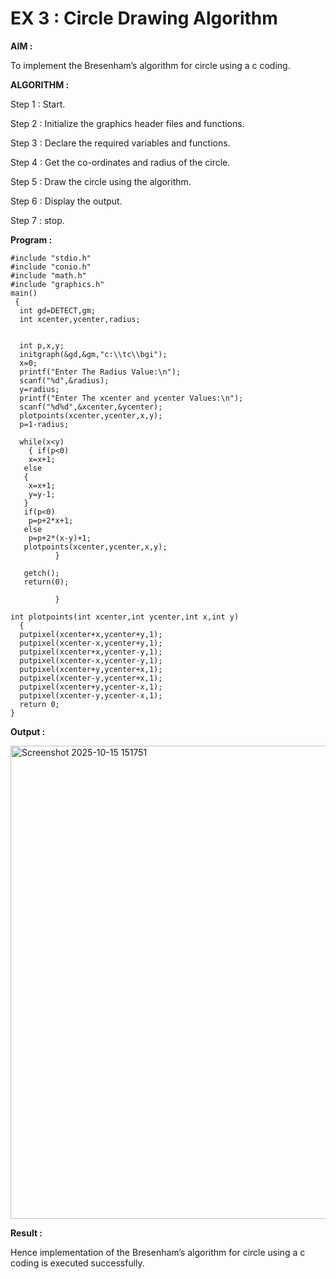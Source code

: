 # EX 3 : Circle Drawing Algorithm

**AIM :**

To  implement the Bresenham’s  algorithm for circle using a c coding.


**ALGORITHM :**

Step 1 : Start.
    
Step 2 : Initialize the graphics header files and functions.
   
Step 3 : Declare the required variables and functions.
 
Step 4 : Get the co-ordinates and radius of the circle.

Step 5 : Draw the circle using the algorithm.

Step  6 : Display the output.
  
Step 7 : stop.

**Program :**

```
#include "stdio.h" 
#include "conio.h" 
#include "math.h" 
#include "graphics.h" 
main() 
 { 
  int gd=DETECT,gm; 
  int xcenter,ycenter,radius; 
 
 
  int p,x,y; 
  initgraph(&gd,&gm,"c:\\tc\\bgi"); 
  x=0; 
  printf("Enter The Radius Value:\n"); 
  scanf("%d",&radius); 
  y=radius; 
  printf("Enter The xcenter and ycenter Values:\n"); 
  scanf("%d%d",&xcenter,&ycenter); 
  plotpoints(xcenter,ycenter,x,y); 
  p=1-radius; 
 
  while(x<y) 
    { if(p<0) 
    x=x+1; 
   else 
   { 
    x=x+1; 
    y=y-1; 
   } 
   if(p<0) 
    p=p+2*x+1; 
   else 
    p=p+2*(x-y)+1; 
   plotpoints(xcenter,ycenter,x,y); 
          } 
 
   getch(); 
   return(0); 
 
          } 
 
int plotpoints(int xcenter,int ycenter,int x,int y) 
  { 
  putpixel(xcenter+x,ycenter+y,1); 
  putpixel(xcenter-x,ycenter+y,1); 
  putpixel(xcenter+x,ycenter-y,1); 
  putpixel(xcenter-x,ycenter-y,1); 
  putpixel(xcenter+y,ycenter+x,1); 
  putpixel(xcenter-y,ycenter+x,1); 
  putpixel(xcenter+y,ycenter-x,1); 
  putpixel(xcenter-y,ycenter-x,1);
  return 0;
}
```


**Output :**

<img width="984" height="757" alt="Screenshot 2025-10-15 151751" src="https://github.com/user-attachments/assets/89c41c3d-931e-4cf7-aafe-75bcde09cbe8" />


**Result :**

Hence implementation of the Bresenham’s  algorithm for circle using a c coding is executed successfully.
